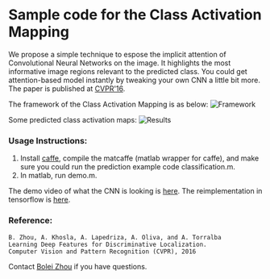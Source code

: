 # Sample code for the Class Activation Mapping
We propose a simple technique to espose the implicit attention of Convolutional Neural Networks on the image. It highlights the most informative image regions relevant to the predicted class. You could get attention-based model instantly by tweaking your own CNN a little bit more. The paper is published at [CVPR'16](http://arxiv.org/pdf/1512.04150.pdf).

The framework of the Class Activation Mapping is as below:
![Framework](http://cnnlocalization.csail.mit.edu/framework.jpg)

Some predicted class activation maps:
![Results](http://cnnlocalization.csail.mit.edu/example.jpg)

### Usage Instructions:
1. Install [caffe](https://github.com/BVLC/caffe), compile the matcaffe (matlab wrapper for caffe), and make sure you could run the prediction example code classification.m.
2. In matlab, run demo.m.

The demo video of what the CNN is looking is [here](https://www.youtube.com/watch?v=fZvOy0VXWAI). The reimplementation in tensorflow is [here](https://github.com/jazzsaxmafia/Weakly_detector).

### Reference:
    B. Zhou, A. Khosla, A. Lapedriza, A. Oliva, and A. Torralba
    Learning Deep Features for Discriminative Localization.
    Computer Vision and Pattern Recognition (CVPR), 2016

Contact [Bolei Zhou](http://people.csail.mit.edu/bzhou/) if you have questions.
    
